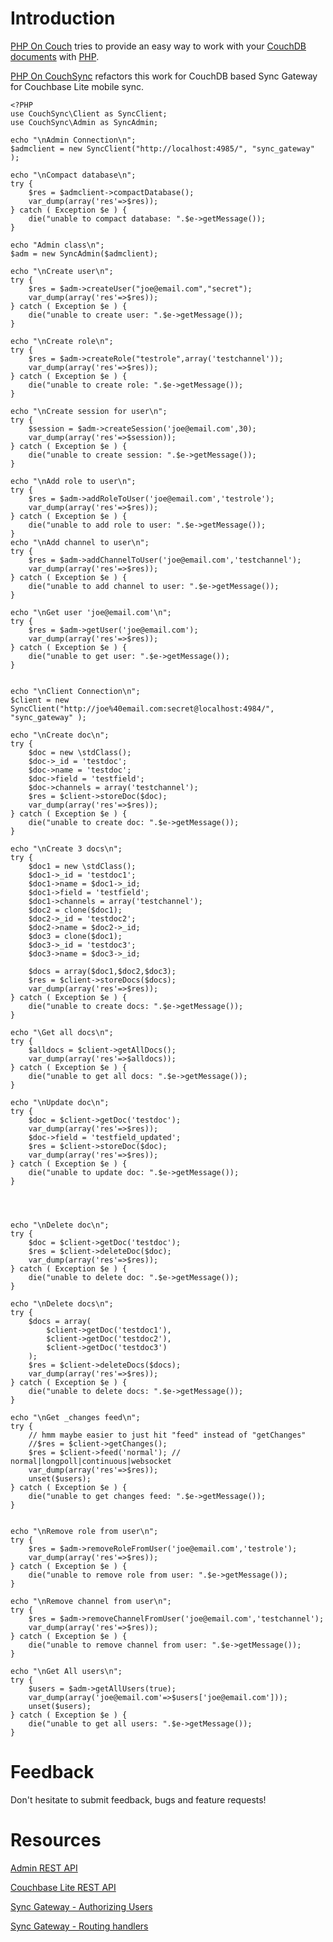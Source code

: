Introduction
============

[PHP On Couch](http://github.com/dready92/PHP-on-Couch/) tries to provide an easy way to work with your [CouchDB](http://couchdb.apache.org) [documents](http://wiki.apache.org/couchdb/HTTP_Document_API) with [PHP](http://php.net). 

[PHP On CouchSync](https://github.com/mryellow/PHP-on-CouchSync) refactors this work for CouchDB based Sync Gateway for Couchbase Lite mobile sync.





    <?PHP
	use CouchSync\Client as SyncClient;
	use CouchSync\Admin as SyncAdmin;

	echo "\nAdmin Connection\n";
	$admclient = new SyncClient("http://localhost:4985/", "sync_gateway" );

	echo "\nCompact database\n";
	try {
		$res = $admclient->compactDatabase();
		var_dump(array('res'=>$res));
	} catch ( Exception $e ) {
		die("unable to compact database: ".$e->getMessage());
	}

	echo "Admin class\n";
	$adm = new SyncAdmin($admclient);

	echo "\nCreate user\n";
	try {
		$res = $adm->createUser("joe@email.com","secret");
		var_dump(array('res'=>$res));
	} catch ( Exception $e ) {
		die("unable to create user: ".$e->getMessage());
	}

	echo "\nCreate role\n";
	try {
		$res = $adm->createRole("testrole",array('testchannel'));
		var_dump(array('res'=>$res));
	} catch ( Exception $e ) {
		die("unable to create role: ".$e->getMessage());
	}

	echo "\nCreate session for user\n";
	try {
		$session = $adm->createSession('joe@email.com',30);
		var_dump(array('res'=>$session));
	} catch ( Exception $e ) {
		die("unable to create session: ".$e->getMessage());
	}

	echo "\nAdd role to user\n";
	try {
		$res = $adm->addRoleToUser('joe@email.com','testrole');
		var_dump(array('res'=>$res));
	} catch ( Exception $e ) {
		die("unable to add role to user: ".$e->getMessage());
	}
	echo "\nAdd channel to user\n";
	try {
		$res = $adm->addChannelToUser('joe@email.com','testchannel');
		var_dump(array('res'=>$res));
	} catch ( Exception $e ) {
		die("unable to add channel to user: ".$e->getMessage());
	}

	echo "\nGet user 'joe@email.com'\n";
	try {
		$res = $adm->getUser('joe@email.com');
		var_dump(array('res'=>$res));
	} catch ( Exception $e ) {
		die("unable to get user: ".$e->getMessage());
	}


	echo "\nClient Connection\n";
	$client = new SyncClient("http://joe%40email.com:secret@localhost:4984/", "sync_gateway" );

	echo "\nCreate doc\n";
	try {
		$doc = new \stdClass();
		$doc->_id = 'testdoc';
		$doc->name = 'testdoc';
		$doc->field = 'testfield';
		$doc->channels = array('testchannel');
		$res = $client->storeDoc($doc);
		var_dump(array('res'=>$res));
	} catch ( Exception $e ) {
		die("unable to create doc: ".$e->getMessage());
	}

	echo "\nCreate 3 docs\n";
	try {
		$doc1 = new \stdClass();
		$doc1->_id = 'testdoc1';
		$doc1->name = $doc1->_id;
		$doc1->field = 'testfield';
		$doc1->channels = array('testchannel');
		$doc2 = clone($doc1);
		$doc2->_id = 'testdoc2';
		$doc2->name = $doc2->_id;
		$doc3 = clone($doc1);
		$doc3->_id = 'testdoc3';
		$doc3->name = $doc3->_id;
		
		$docs = array($doc1,$doc2,$doc3);
		$res = $client->storeDocs($docs);
		var_dump(array('res'=>$res));
	} catch ( Exception $e ) {
		die("unable to create docs: ".$e->getMessage());
	}

	echo "\Get all docs\n";
	try {
		$alldocs = $client->getAllDocs();
		var_dump(array('res'=>$alldocs));
	} catch ( Exception $e ) {
		die("unable to get all docs: ".$e->getMessage());
	}

	echo "\nUpdate doc\n";
	try {
		$doc = $client->getDoc('testdoc');
		var_dump(array('res'=>$res));
		$doc->field = 'testfield_updated';
		$res = $client->storeDoc($doc);
		var_dump(array('res'=>$res));
	} catch ( Exception $e ) {
		die("unable to update doc: ".$e->getMessage());
	}




	echo "\nDelete doc\n";
	try {
		$doc = $client->getDoc('testdoc');
		$res = $client->deleteDoc($doc);
		var_dump(array('res'=>$res));
	} catch ( Exception $e ) {
		die("unable to delete doc: ".$e->getMessage());
	}

	echo "\nDelete docs\n";
	try {
		$docs = array(
			$client->getDoc('testdoc1'),
			$client->getDoc('testdoc2'),
			$client->getDoc('testdoc3')
		);
		$res = $client->deleteDocs($docs);
		var_dump(array('res'=>$res));
	} catch ( Exception $e ) {
		die("unable to delete docs: ".$e->getMessage());
	}

	echo "\nGet _changes feed\n";
	try {
		// hmm maybe easier to just hit "feed" instead of "getChanges"
		//$res = $client->getChanges(); 
		$res = $client->feed('normal'); // normal|longpoll|continuous|websocket
		var_dump(array('res'=>$res));
		unset($users);
	} catch ( Exception $e ) {
		die("unable to get changes feed: ".$e->getMessage());
	}


	echo "\nRemove role from user\n";
	try {
		$res = $adm->removeRoleFromUser('joe@email.com','testrole');
		var_dump(array('res'=>$res));
	} catch ( Exception $e ) {
		die("unable to remove role from user: ".$e->getMessage());
	}

	echo "\nRemove channel from user\n";
	try {
		$res = $adm->removeChannelFromUser('joe@email.com','testchannel');
		var_dump(array('res'=>$res));
	} catch ( Exception $e ) {
		die("unable to remove channel from user: ".$e->getMessage());
	}

	echo "\nGet All users\n";
	try {
		$users = $adm->getAllUsers(true);
		var_dump(array('joe@email.com'=>$users['joe@email.com']));
		unset($users);
	} catch ( Exception $e ) {
		die("unable to get all users: ".$e->getMessage());
	}


        
Feedback
========

Don't hesitate to submit feedback, bugs and feature requests!

Resources
=========

[Admin REST API](http://docs.couchbase.com/sync-gateway/#admin-rest-api)

[Couchbase Lite REST API](http://developer.couchbase.com/mobile/develop/references/couchbase-lite/rest-api/index.html)

[Sync Gateway - Authorizing Users](http://developer.couchbase.com/mobile/develop/guides/sync-gateway/administering-sync-gateway/authorizing-users/index.html)

[Sync Gateway - Routing handlers](https://github.com/couchbase/sync_gateway/blob/master/src/github.com/couchbaselabs/sync_gateway/rest/routing.go#L91)

